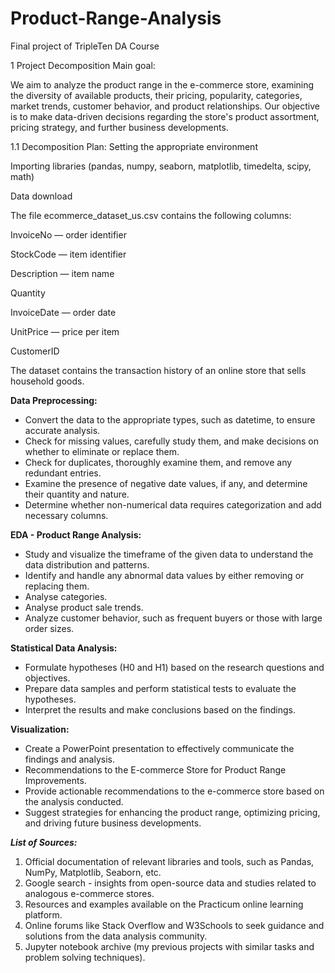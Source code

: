 # Product-Range-Analysis
Final project of TripleTen DA Course

1  Project Decomposition
Main goal:

We aim to analyze the product range in the e-commerce store, examining the diversity of available products, their pricing, popularity, categories, market trends, customer behavior, and product relationships. Our objective is to make data-driven decisions regarding the store's product assortment, pricing strategy, and further business developments.

1.1  Decomposition Plan:
Setting the appropriate environment

Importing libraries (pandas, numpy, seaborn, matplotlib, timedelta, scipy, math)

Data download

The file ecommerce_dataset_us.csv contains the following columns:

InvoiceNo — order identifier

StockCode — item identifier

Description — item name

Quantity

InvoiceDate — order date

UnitPrice — price per item

CustomerID

The dataset contains the transaction history of an online store that sells household goods.

**Data Preprocessing:**

- Convert the data to the appropriate types, such as datetime, to ensure accurate analysis.
- Check for missing values, carefully study them, and make decisions on whether to eliminate or replace them.
- Check for duplicates, thoroughly examine them, and remove any redundant entries.
- Examine the presence of negative date values, if any, and determine their quantity and nature.
- Determine whether non-numerical data requires categorization and add necessary columns.

**EDA - Product Range Analysis:**

- Study and visualize the timeframe of the given data to understand the data distribution and patterns.
- Identify and handle any abnormal data values by either removing or replacing them.
- Analyse categories.
- Analyse product sale trends.
- Analyze customer behavior, such as frequent buyers or those with large order sizes.

**Statistical Data Analysis:**

- Formulate hypotheses (H0 and H1) based on the research questions and objectives.
- Prepare data samples and perform statistical tests to evaluate the hypotheses.
- Interpret the results and make conclusions based on the findings.

**Visualization:**

- Create a PowerPoint presentation to effectively communicate the findings and analysis.
- Recommendations to the E-commerce Store for Product Range Improvements.
- Provide actionable recommendations to the e-commerce store based on the analysis conducted.
- Suggest strategies for enhancing the product range, optimizing pricing, and driving future business developments.

___List of Sources:___

1. Official documentation of relevant libraries and tools, such as Pandas, NumPy, Matplotlib, Seaborn, etc.
2. Google search - insights from open-source data and studies related to analogous e-commerce stores.
3. Resources and examples available on the Practicum online learning platform.
4. Online forums like Stack Overflow and W3Schools to seek guidance and solutions from the data analysis community.
5. Jupyter notebook archive (my previous projects with similar tasks and problem solving techniques).
